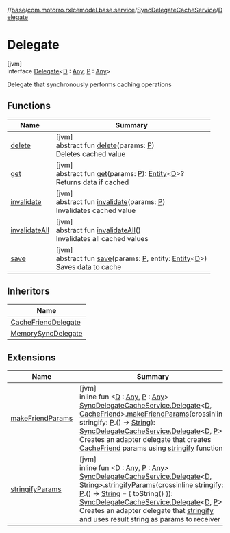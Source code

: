 //[base](../../../../index.md)/[com.motorro.rxlcemodel.base.service](../../index.md)/[SyncDelegateCacheService](../index.md)/[Delegate](index.md)

# Delegate

[jvm]\
interface [Delegate](index.md)&lt;[D](index.md) : [Any](https://kotlinlang.org/api/latest/jvm/stdlib/kotlin/-any/index.html), [P](index.md) : [Any](https://kotlinlang.org/api/latest/jvm/stdlib/kotlin/-any/index.html)&gt;

Delegate that synchronously performs caching operations

## Functions

| Name | Summary |
|---|---|
| [delete](delete.md) | [jvm]<br>abstract fun [delete](delete.md)(params: [P](index.md))<br>Deletes cached value |
| [get](get.md) | [jvm]<br>abstract fun [get](get.md)(params: [P](index.md)): [Entity](../../../com.motorro.rxlcemodel.base.entity/-entity/index.md)&lt;[D](index.md)&gt;?<br>Returns data if cached |
| [invalidate](invalidate.md) | [jvm]<br>abstract fun [invalidate](invalidate.md)(params: [P](index.md))<br>Invalidates cached value |
| [invalidateAll](invalidate-all.md) | [jvm]<br>abstract fun [invalidateAll](invalidate-all.md)()<br>Invalidates all cached values |
| [save](save.md) | [jvm]<br>abstract fun [save](save.md)(params: [P](index.md), entity: [Entity](../../../com.motorro.rxlcemodel.base.entity/-entity/index.md)&lt;[D](index.md)&gt;)<br>Saves data to cache |

## Inheritors

| Name |
|---|
| [CacheFriendDelegate](../../-cache-friend-delegate/index.md) |
| [MemorySyncDelegate](../../-memory-sync-delegate/index.md) |

## Extensions

| Name | Summary |
|---|---|
| [makeFriendParams](../../make-friend-params.md) | [jvm]<br>inline fun &lt;[D](../../make-friend-params.md) : [Any](https://kotlinlang.org/api/latest/jvm/stdlib/kotlin/-any/index.html), [P](../../make-friend-params.md) : [Any](https://kotlinlang.org/api/latest/jvm/stdlib/kotlin/-any/index.html)&gt; [SyncDelegateCacheService.Delegate](index.md)&lt;[D](../../make-friend-params.md), [CacheFriend](../../-cache-friend/index.md)&gt;.[makeFriendParams](../../make-friend-params.md)(crossinline stringify: [P](../../make-friend-params.md).() -&gt; [String](https://kotlinlang.org/api/latest/jvm/stdlib/kotlin/-string/index.html)): [SyncDelegateCacheService.Delegate](index.md)&lt;[D](../../make-friend-params.md), [P](../../make-friend-params.md)&gt;<br>Creates an adapter delegate that creates [CacheFriend](../../-cache-friend/index.md) params using [stringify](../../make-friend-params.md) function |
| [stringifyParams](../../stringify-params.md) | [jvm]<br>inline fun &lt;[D](../../stringify-params.md) : [Any](https://kotlinlang.org/api/latest/jvm/stdlib/kotlin/-any/index.html), [P](../../stringify-params.md) : [Any](https://kotlinlang.org/api/latest/jvm/stdlib/kotlin/-any/index.html)&gt; [SyncDelegateCacheService.Delegate](index.md)&lt;[D](../../stringify-params.md), [String](https://kotlinlang.org/api/latest/jvm/stdlib/kotlin/-string/index.html)&gt;.[stringifyParams](../../stringify-params.md)(crossinline stringify: [P](../../stringify-params.md).() -&gt; [String](https://kotlinlang.org/api/latest/jvm/stdlib/kotlin/-string/index.html) = { toString() }): [SyncDelegateCacheService.Delegate](index.md)&lt;[D](../../stringify-params.md), [P](../../stringify-params.md)&gt;<br>Creates an adapter delegate that [stringify](../../stringify-params.md) and uses result string as params to receiver |
